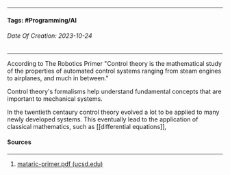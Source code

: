 __________________________________________________________________________
#### **Tags:** #Programming/AI 
###### *Date Of Creation: 2023-10-24*
__________________________________________________________________________

According to The Robotics Primer "Control theory is the mathematical study of the properties of automated control systems ranging from steam engines to airplanes, and much in between."

Control theory's formalisms help understand fundamental concepts that are important to mechanical systems.

In the twentieth centaury control theory evolved a lot to be applied to many newly developed systems. This eventually lead to the application of classical mathematics, such as [[differential equations]], 
#### Sources
__________________________________________________________________________
1. [mataric-primer.pdf (ucsd.edu)](https://pages.ucsd.edu/~ehutchins/cogs8/mataric-primer.pdf)